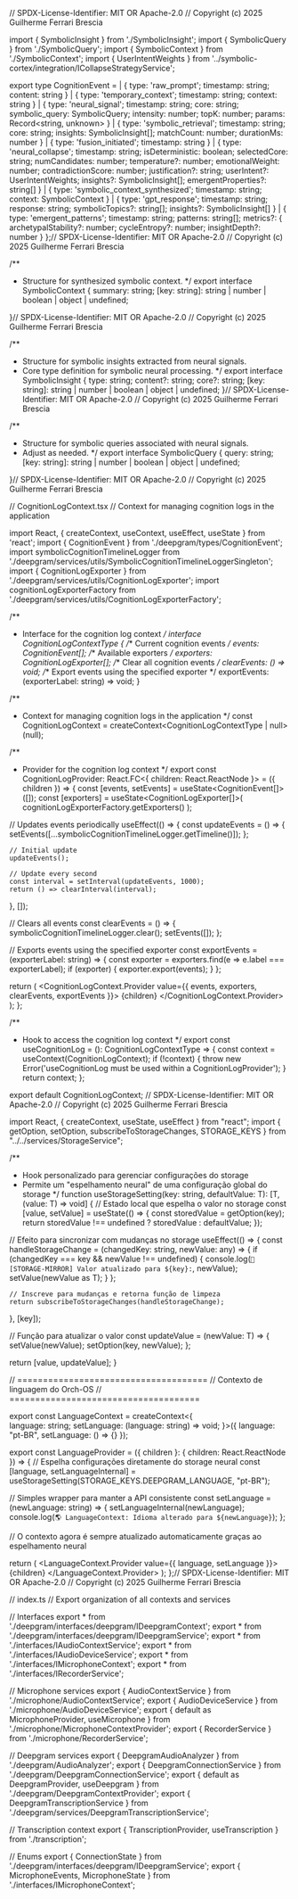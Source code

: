 // SPDX-License-Identifier: MIT OR Apache-2.0
// Copyright (c) 2025 Guilherme Ferrari Brescia

import { SymbolicInsight } from './SymbolicInsight';
import { SymbolicQuery } from './SymbolicQuery';
import { SymbolicContext } from './SymbolicContext';
import { UserIntentWeights } from '../symbolic-cortex/integration/ICollapseStrategyService';

export type CognitionEvent =
  | { type: 'raw_prompt'; timestamp: string; content: string }
  | { type: 'temporary_context'; timestamp: string; context: string }
  | { type: 'neural_signal'; timestamp: string; core: string; symbolic_query: SymbolicQuery; intensity: number; topK: number; params: Record<string, unknown> }
  | { type: 'symbolic_retrieval'; timestamp: string; core: string; insights: SymbolicInsight[]; matchCount: number; durationMs: number }
  | { type: 'fusion_initiated'; timestamp: string }
  | { type: 'neural_collapse'; timestamp: string; isDeterministic: boolean; selectedCore: string; numCandidates: number; temperature?: number; emotionalWeight: number; contradictionScore: number; justification?: string; userIntent?: UserIntentWeights; insights?: SymbolicInsight[]; emergentProperties?: string[] }
  | { type: 'symbolic_context_synthesized'; timestamp: string; context: SymbolicContext }
  | { type: 'gpt_response'; timestamp: string; response: string; symbolicTopics?: string[]; insights?: SymbolicInsight[] }
  | { type: 'emergent_patterns'; timestamp: string; patterns: string[]; metrics?: { archetypalStability?: number; cycleEntropy?: number; insightDepth?: number } };// SPDX-License-Identifier: MIT OR Apache-2.0
// Copyright (c) 2025 Guilherme Ferrari Brescia

/**
 * Structure for synthesized symbolic context.
 */
export interface SymbolicContext {
  summary: string;
  [key: string]: string | number | boolean | object | undefined;

}// SPDX-License-Identifier: MIT OR Apache-2.0
// Copyright (c) 2025 Guilherme Ferrari Brescia

/**
 * Structure for symbolic insights extracted from neural signals.
 * Core type definition for symbolic neural processing.
 */
export interface SymbolicInsight {
  type: string;
  content?: string;
  core?: string;
  [key: string]: string | number | boolean | object | undefined;
}// SPDX-License-Identifier: MIT OR Apache-2.0
// Copyright (c) 2025 Guilherme Ferrari Brescia

/**
 * Structure for symbolic queries associated with neural signals.
 * Adjust as needed.
 */
export interface SymbolicQuery {
  query: string;
  [key: string]: string | number | boolean | object | undefined;

}// SPDX-License-Identifier: MIT OR Apache-2.0
// Copyright (c) 2025 Guilherme Ferrari Brescia

// CognitionLogContext.tsx
// Context for managing cognition logs in the application

import React, { createContext, useContext, useEffect, useState } from 'react';
import { CognitionEvent } from './deepgram/types/CognitionEvent';
import symbolicCognitionTimelineLogger from './deepgram/services/utils/SymbolicCognitionTimelineLoggerSingleton';
import { CognitionLogExporter } from './deepgram/services/utils/CognitionLogExporter';
import cognitionLogExporterFactory from './deepgram/services/utils/CognitionLogExporterFactory';

/**
 * Interface for the cognition log context
 */
interface CognitionLogContextType {
  /** Current cognition events */
  events: CognitionEvent[];
  /** Available exporters */
  exporters: CognitionLogExporter[];
  /** Clear all cognition events */
  clearEvents: () => void;
  /** Export events using the specified exporter */
  exportEvents: (exporterLabel: string) => void;
}

/**
 * Context for managing cognition logs in the application
 */
const CognitionLogContext = createContext<CognitionLogContextType | null>(null);

/**
 * Provider for the cognition log context
 */
export const CognitionLogProvider: React.FC<{ children: React.ReactNode }> = ({ children }) => {
  const [events, setEvents] = useState<CognitionEvent[]>([]);
  const [exporters] = useState<CognitionLogExporter[]>(
    cognitionLogExporterFactory.getExporters()
  );

  // Updates events periodically
  useEffect(() => {
    const updateEvents = () => {
      setEvents([...symbolicCognitionTimelineLogger.getTimeline()]);
    };

    // Initial update
    updateEvents();

    // Update every second
    const interval = setInterval(updateEvents, 1000);
    return () => clearInterval(interval);
  }, []);

  // Clears all events
  const clearEvents = () => {
    symbolicCognitionTimelineLogger.clear();
    setEvents([]);
  };

  // Exports events using the specified exporter
  const exportEvents = (exporterLabel: string) => {
    const exporter = exporters.find(e => e.label === exporterLabel);
    if (exporter) {
      exporter.export(events);
    }
  };

  return (
    <CognitionLogContext.Provider value={{ events, exporters, clearEvents, exportEvents }}>
      {children}
    </CognitionLogContext.Provider>
  );
};

/**
 * Hook to access the cognition log context
 */
export const useCognitionLog = (): CognitionLogContextType => {
  const context = useContext(CognitionLogContext);
  if (!context) {
    throw new Error('useCognitionLog must be used within a CognitionLogProvider');
  }
  return context;
};

export default CognitionLogContext; // SPDX-License-Identifier: MIT OR Apache-2.0
// Copyright (c) 2025 Guilherme Ferrari Brescia

import React, { createContext, useState, useEffect } from "react";
import { getOption, setOption, subscribeToStorageChanges, STORAGE_KEYS } from "../../services/StorageService";

/**
 * Hook personalizado para gerenciar configurações do storage
 * Permite um "espelhamento neural" de uma configuração global do storage
 */
function useStorageSetting<T>(key: string, defaultValue: T): [T, (value: T) => void] {
  // Estado local que espelha o valor no storage
  const [value, setValue] = useState<T>(() => {
    const storedValue = getOption<T>(key);
    return storedValue !== undefined ? storedValue : defaultValue;
  });

  // Efeito para sincronizar com mudanças no storage
  useEffect(() => {
    const handleStorageChange = (changedKey: string, newValue: any) => {
      if (changedKey === key && newValue !== undefined) {
        console.log(`💾 [STORAGE-MIRROR] Valor atualizado para ${key}:`, newValue);
        setValue(newValue as T);
      }
    };
    
    // Inscreve para mudanças e retorna função de limpeza
    return subscribeToStorageChanges(handleStorageChange);
  }, [key]);

  // Função para atualizar o valor
  const updateValue = (newValue: T) => {
    setValue(newValue);
    setOption(key, newValue);
  };

  return [value, updateValue];
}

// =====================================
// Contexto de linguagem do Orch-OS
// =====================================

export const LanguageContext = createContext<{  
  language: string;
  setLanguage: (language: string) => void;
}>({ language: "pt-BR", setLanguage: () => {} });

export const LanguageProvider = ({ children }: { children: React.ReactNode }) => {
  // Espelha configurações diretamente do storage neural
  const [language, setLanguageInternal] = useStorageSetting(STORAGE_KEYS.DEEPGRAM_LANGUAGE, "pt-BR");
  
  // Simples wrapper para manter a API consistente
  const setLanguage = (newLanguage: string) => {
    setLanguageInternal(newLanguage);
    console.log(`🌎 LanguageContext: Idioma alterado para ${newLanguage}`);
  };
  
  // O contexto agora é sempre atualizado automaticamente graças ao espelhamento neural

  return (
    <LanguageContext.Provider value={{ language, setLanguage }}>
      {children}
    </LanguageContext.Provider>
  );
};// SPDX-License-Identifier: MIT OR Apache-2.0
// Copyright (c) 2025 Guilherme Ferrari Brescia

// index.ts
// Export organization of all contexts and services

// Interfaces
export * from './deepgram/interfaces/deepgram/IDeepgramContext';
export * from './deepgram/interfaces/deepgram/IDeepgramService';
export * from './interfaces/IAudioContextService';
export * from './interfaces/IAudioDeviceService';
export * from './interfaces/IMicrophoneContext';
export * from './interfaces/IRecorderService';

// Microphone services
export { AudioContextService } from './microphone/AudioContextService';
export { AudioDeviceService } from './microphone/AudioDeviceService';
export { default as MicrophoneProvider, useMicrophone } from './microphone/MicrophoneContextProvider';
export { RecorderService } from './microphone/RecorderService';

// Deepgram services
export { DeepgramAudioAnalyzer } from './deepgram/AudioAnalyzer';
export { DeepgramConnectionService } from './deepgram/DeepgramConnectionService';
export { default as DeepgramProvider, useDeepgram } from './deepgram/DeepgramContextProvider';
export { DeepgramTranscriptionService } from './deepgram/services/DeepgramTranscriptionService';

// Transcription context
export { TranscriptionProvider, useTranscription } from './transcription';

// Enums
export { ConnectionState } from './deepgram/interfaces/deepgram/IDeepgramService';
export { MicrophoneEvents, MicrophoneState } from './interfaces/IMicrophoneContext';
 